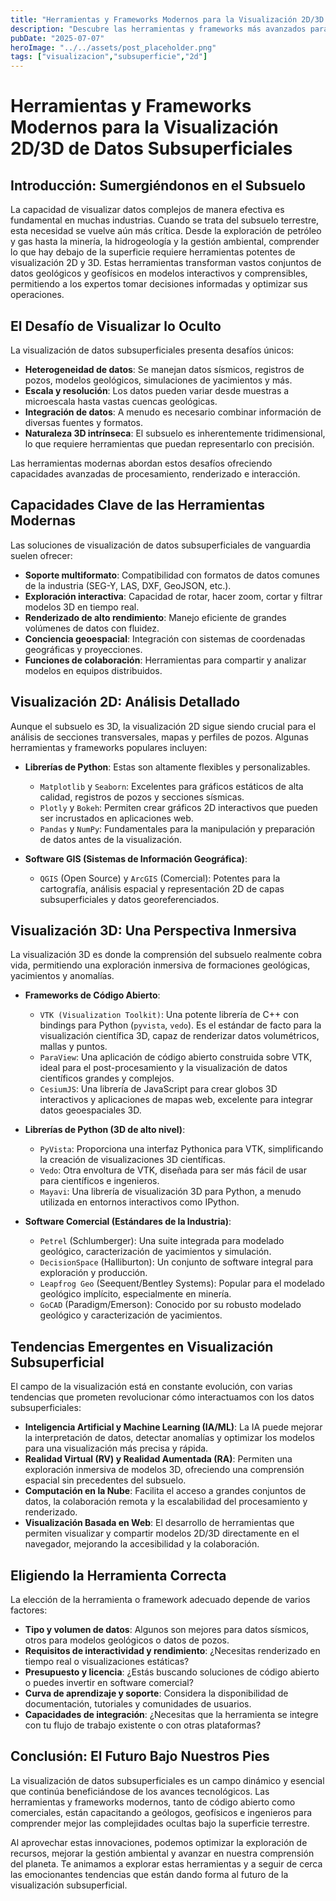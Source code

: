 ```yaml
---
title: "Herramientas y Frameworks Modernos para la Visualización 2D/3D de Datos Subsuperficiales"
description: "Descubre las herramientas y frameworks más avanzados para la visualización de datos geológicos y geofísicos subsuperficiales en 2D y 3D, esenciales para la exploración y gestión de recursos."
pubDate: "2025-07-07"
heroImage: "../../assets/post_placeholder.png"
tags: ["visualizacion","subsuperficie","2d"]
---
```



# Herramientas y Frameworks Modernos para la Visualización 2D/3D de Datos Subsuperficiales

## Introducción: Sumergiéndonos en el Subsuelo
La capacidad de visualizar datos complejos de manera efectiva es fundamental en muchas industrias. Cuando se trata del subsuelo terrestre, esta necesidad se vuelve aún más crítica. Desde la exploración de petróleo y gas hasta la minería, la hidrogeología y la gestión ambiental, comprender lo que hay debajo de la superficie requiere herramientas potentes de visualización 2D y 3D. Estas herramientas transforman vastos conjuntos de datos geológicos y geofísicos en modelos interactivos y comprensibles, permitiendo a los expertos tomar decisiones informadas y optimizar sus operaciones.

## El Desafío de Visualizar lo Oculto
La visualización de datos subsuperficiales presenta desafíos únicos:

*   **Heterogeneidad de datos**: Se manejan datos sísmicos, registros de pozos, modelos geológicos, simulaciones de yacimientos y más.
*   **Escala y resolución**: Los datos pueden variar desde muestras a microescala hasta vastas cuencas geológicas.
*   **Integración de datos**: A menudo es necesario combinar información de diversas fuentes y formatos.
*   **Naturaleza 3D intrínseca**: El subsuelo es inherentemente tridimensional, lo que requiere herramientas que puedan representarlo con precisión.

Las herramientas modernas abordan estos desafíos ofreciendo capacidades avanzadas de procesamiento, renderizado e interacción.

## Capacidades Clave de las Herramientas Modernas
Las soluciones de visualización de datos subsuperficiales de vanguardia suelen ofrecer:

*   **Soporte multiformato**: Compatibilidad con formatos de datos comunes de la industria (SEG-Y, LAS, DXF, GeoJSON, etc.).
*   **Exploración interactiva**: Capacidad de rotar, hacer zoom, cortar y filtrar modelos 3D en tiempo real.
*   **Renderizado de alto rendimiento**: Manejo eficiente de grandes volúmenes de datos con fluidez.
*   **Conciencia geoespacial**: Integración con sistemas de coordenadas geográficas y proyecciones.
*   **Funciones de colaboración**: Herramientas para compartir y analizar modelos en equipos distribuidos.

## Visualización 2D: Análisis Detallado
Aunque el subsuelo es 3D, la visualización 2D sigue siendo crucial para el análisis de secciones transversales, mapas y perfiles de pozos. Algunas herramientas y frameworks populares incluyen:

*   **Librerías de Python**: Estas son altamente flexibles y personalizables.
    *   `Matplotlib` y `Seaborn`: Excelentes para gráficos estáticos de alta calidad, registros de pozos y secciones sísmicas.
    *   `Plotly` y `Bokeh`: Permiten crear gráficos 2D interactivos que pueden ser incrustados en aplicaciones web.
    *   `Pandas` y `NumPy`: Fundamentales para la manipulación y preparación de datos antes de la visualización.

*   **Software GIS (Sistemas de Información Geográfica)**:
    *   `QGIS` (Open Source) y `ArcGIS` (Comercial): Potentes para la cartografía, análisis espacial y representación 2D de capas subsuperficiales y datos georeferenciados.

## Visualización 3D: Una Perspectiva Inmersiva
La visualización 3D es donde la comprensión del subsuelo realmente cobra vida, permitiendo una exploración inmersiva de formaciones geológicas, yacimientos y anomalías.

*   **Frameworks de Código Abierto**:
    *   `VTK (Visualization Toolkit)`: Una potente librería de C++ con bindings para Python (`pyvista`, `vedo`). Es el estándar de facto para la visualización científica 3D, capaz de renderizar datos volumétricos, mallas y puntos.
    *   `ParaView`: Una aplicación de código abierto construida sobre VTK, ideal para el post-procesamiento y la visualización de datos científicos grandes y complejos.
    *   `CesiumJS`: Una librería de JavaScript para crear globos 3D interactivos y aplicaciones de mapas web, excelente para integrar datos geoespaciales 3D.

*   **Librerías de Python (3D de alto nivel)**:
    *   `PyVista`: Proporciona una interfaz Pythonica para VTK, simplificando la creación de visualizaciones 3D científicas.
    *   `Vedo`: Otra envoltura de VTK, diseñada para ser más fácil de usar para científicos e ingenieros.
    *   `Mayavi`: Una librería de visualización 3D para Python, a menudo utilizada en entornos interactivos como IPython.

*   **Software Comercial (Estándares de la Industria)**:
    *   `Petrel` (Schlumberger): Una suite integrada para modelado geológico, caracterización de yacimientos y simulación.
    *   `DecisionSpace` (Halliburton): Un conjunto de software integral para exploración y producción.
    *   `Leapfrog Geo` (Seequent/Bentley Systems): Popular para el modelado geológico implícito, especialmente en minería.
    *   `GoCAD` (Paradigm/Emerson): Conocido por su robusto modelado geológico y caracterización de yacimientos.

## Tendencias Emergentes en Visualización Subsuperficial
El campo de la visualización está en constante evolución, con varias tendencias que prometen revolucionar cómo interactuamos con los datos subsuperficiales:

*   **Inteligencia Artificial y Machine Learning (IA/ML)**: La IA puede mejorar la interpretación de datos, detectar anomalías y optimizar los modelos para una visualización más precisa y rápida.
*   **Realidad Virtual (RV) y Realidad Aumentada (RA)**: Permiten una exploración inmersiva de modelos 3D, ofreciendo una comprensión espacial sin precedentes del subsuelo.
*   **Computación en la Nube**: Facilita el acceso a grandes conjuntos de datos, la colaboración remota y la escalabilidad del procesamiento y renderizado.
*   **Visualización Basada en Web**: El desarrollo de herramientas que permiten visualizar y compartir modelos 2D/3D directamente en el navegador, mejorando la accesibilidad y la colaboración.

## Eligiendo la Herramienta Correcta
La elección de la herramienta o framework adecuado depende de varios factores:

*   **Tipo y volumen de datos**: Algunos son mejores para datos sísmicos, otros para modelos geológicos o datos de pozos.
*   **Requisitos de interactividad y rendimiento**: ¿Necesitas renderizado en tiempo real o visualizaciones estáticas?
*   **Presupuesto y licencia**: ¿Estás buscando soluciones de código abierto o puedes invertir en software comercial?
*   **Curva de aprendizaje y soporte**: Considera la disponibilidad de documentación, tutoriales y comunidades de usuarios.
*   **Capacidades de integración**: ¿Necesitas que la herramienta se integre con tu flujo de trabajo existente o con otras plataformas?

## Conclusión: El Futuro Bajo Nuestros Pies
La visualización de datos subsuperficiales es un campo dinámico y esencial que continúa beneficiándose de los avances tecnológicos. Las herramientas y frameworks modernos, tanto de código abierto como comerciales, están capacitando a geólogos, geofísicos e ingenieros para comprender mejor las complejidades ocultas bajo la superficie terrestre.

Al aprovechar estas innovaciones, podemos optimizar la exploración de recursos, mejorar la gestión ambiental y avanzar en nuestra comprensión del planeta. Te animamos a explorar estas herramientas y a seguir de cerca las emocionantes tendencias que están dando forma al futuro de la visualización subsuperficial.
